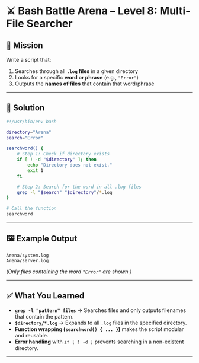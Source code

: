 # ⚔️ Bash Battle Arena – Level 8: Multi-File Searcher

## 🏹 Mission

Write a script that:

1. Searches through all **`.log` files** in a given directory
2. Looks for a specific **word or phrase** (e.g., `"Error"`)
3. Outputs the **names of files** that contain that word/phrase

---

## 🧠 Solution

```bash
#!/usr/bin/env bash

directory="Arena"
search="Error"

searchword() {
    # Step 1: Check if directory exists
    if [ ! -d "$directory" ]; then 
        echo "Directory does not exist."
        exit 1
    fi

    # Step 2: Search for the word in all .log files
    grep -l "$search" "$directory"/*.log
}

# Call the function
searchword
```

---

## 🖼 Example Output

```
Arena/system.log
Arena/server.log
```

*(Only files containing the word `"Error"` are shown.)*

---

## ✅ What You Learned

* **`grep -l "pattern" files`** → Searches files and only outputs filenames that contain the pattern.
* **`$directory/*.log`** → Expands to all `.log` files in the specified directory.
* **Function wrapping (`searchword() { ... }`)** makes the script modular and reusable.
* **Error handling** with `if [ ! -d ]` prevents searching in a non-existent directory.

---
